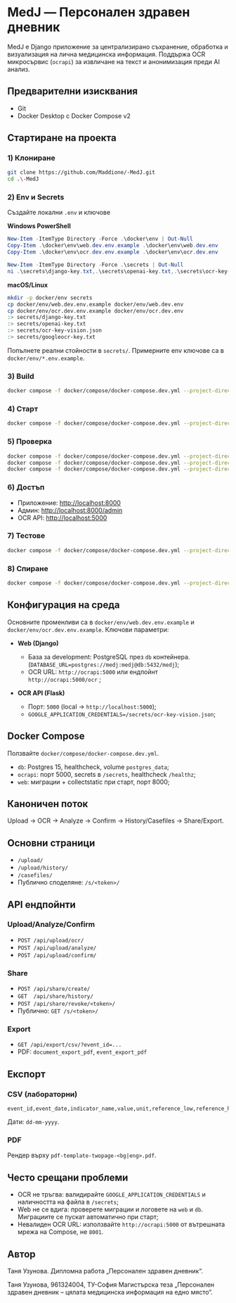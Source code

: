 # MedJ — Персонален здравен дневник

MedJ е Django приложение за централизирано съхранение, обработка и визуализация на лична медицинска информация.
Поддържа OCR микросървис (`ocrapi`) за извличане на текст и анонимизация преди AI анализ.

## Предварителни изисквания
- Git
- Docker Desktop с Docker Compose v2

## Стартиране на проекта

### 1) Клониране

```bash
git clone https://github.com/Maddione/-MedJ.git
cd .\-MedJ
````

### 2) Env и Secrets

Създайте локални `.env` и ключове

**Windows PowerShell**

```powershell
New-Item -ItemType Directory -Force .\docker\env | Out-Null
Copy-Item .\docker\env\web.dev.env.example .\docker\env\web.dev.env
Copy-Item .\docker\env\ocr.dev.env.example .\docker\env\ocr.dev.env

New-Item -ItemType Directory -Force .\secrets | Out-Null
ni .\secrets\django-key.txt,.\secrets\openai-key.txt,.\secrets\ocr-key-vision.json,.\secrets\googleocr-key.txt -ItemType File -Force | Out-Null
```

**macOS/Linux**

```bash
mkdir -p docker/env secrets
cp docker/env/web.dev.env.example docker/env/web.dev.env
cp docker/env/ocr.dev.env.example docker/env/ocr.dev.env
:> secrets/django-key.txt
:> secrets/openai-key.txt
:> secrets/ocr-key-vision.json
:> secrets/googleocr-key.txt
```

Попълнете реални стойности в `secrets/`. Примерните env ключове са в `docker/env/*.env.example`.

### 3) Build

```bash
docker compose -f docker/compose/docker-compose.dev.yml --project-directory . build
```

### 4) Старт

```bash
docker compose -f docker/compose/docker-compose.dev.yml --project-directory . up -d db ocrapi web
```

### 5) Проверка

```bash
docker compose -f docker/compose/docker-compose.dev.yml --project-directory . ps
docker compose -f docker/compose/docker-compose.dev.yml --project-directory . logs -f web
docker compose -f docker/compose/docker-compose.dev.yml --project-directory . logs -f ocrapi
```

### 6) Достъп

* Приложение: [http://localhost:8000](http://localhost:8000)
* Админ: [http://localhost:8000/admin](http://localhost:8000/admin)
* OCR API: [http://localhost:5000](http://localhost:5000)

### 7) Тестове

```bash
docker compose -f docker/compose/docker-compose.dev.yml --project-directory . run --rm --no-deps --entrypoint sh web -lc "python manage.py test"
```

### 8) Спиране

```bash
docker compose -f docker/compose/docker-compose.dev.yml --project-directory . down -v
```

## Конфигурация на среда

Основните променливи са в `docker/env/web.dev.env.example` и `docker/env/ocr.dev.env.example`. Ключови параметри:

* **Web (Django)**

  * База за development: PostgreSQL през `db` контейнера. (`DATABASE_URL=postgres://medj:medj@db:5432/medj`);
  * OCR URL: `http://ocrapi:5000` или ендпойнт `http://ocrapi:5000/ocr` ;

* **OCR API (Flask)**

  * Порт: `5000` (local → `http://localhost:5000`);
  * `GOOGLE_APPLICATION_CREDENTIALS=/secrets/ocr-key-vision.json`;

## Docker Compose

Ползвайте `docker/compose/docker-compose.dev.yml`.

* `db`: Postgres 15, healthcheck, volume `postgres_data`;
* `ocrapi`: порт 5000, secrets в `/secrets`, healthcheck `/healthz`;
* `web`: миграции + collectstatic при старт, порт 8000;

## Каноничен поток

Upload → OCR → Analyze → Confirm → History/Casefiles → Share/Export.

## Основни страници

* `/upload/`
* `/upload/history/`
* `/casefiles/`
* Публично споделяне: `/s/<token>/`

## API ендпойнти

### Upload/Analyze/Confirm

* `POST /api/upload/ocr/`
* `POST /api/upload/analyze/`
* `POST /api/upload/confirm/`

### Share

* `POST /api/share/create/`
* `GET  /api/share/history/`
* `POST /api/share/revoke/<token>/`
* Публично: `GET /s/<token>/`

### Export

* `GET /api/export/csv/?event_id=...`
* PDF: `document_export_pdf`, `event_export_pdf`

## Експорт

### CSV (лабораторни)

```
event_id,event_date,indicator_name,value,unit,reference_low,reference_high,measured_at,tags
```

Дати: `dd-mm-yyyy`.

### PDF

Рендер върху `pdf-template-twopage-<bg|eng>.pdf`.

## Често срещани проблеми

* OCR не тръгва: валидирайте `GOOGLE_APPLICATION_CREDENTIALS` и наличността на файла в `/secrets`;
* Web не се вдига: проверете миграции и логовете на `web` и `db`. Миграциите се пускат автоматично при старт;
* Невалиден OCR URL: използвайте `http://ocrapi:5000` от вътрешната мрежа на Compose, не `8001`.

## Автор
Таня Узунова. Дипломна работа „Персонален здравен дневник“.

Таня Узунова, 961324004, ТУ-София Магистърска теза „Персонален здравен дневник – цялата медицинска информация на едно място“.